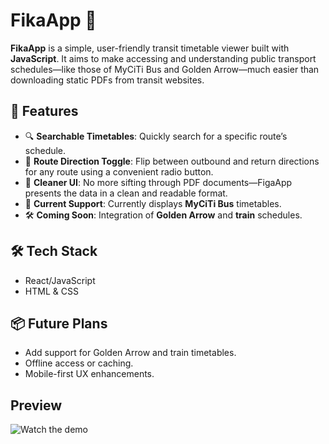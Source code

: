 # FikaApp 🚌

**FikaApp** is a simple, user-friendly transit timetable viewer built with **JavaScript**. It aims to make accessing and understanding public transport schedules—like those of MyCiTi Bus and Golden Arrow—much 
easier than downloading static PDFs from transit websites.

## 🚀 Features

- 🔍 **Searchable Timetables**: Quickly search for a specific route’s schedule.
- 🔁 **Route Direction Toggle**: Flip between outbound and return directions for any route using a convenient radio button.
- 🧭 **Cleaner UI**: No more sifting through PDF documents—FigaApp presents the data in a clean and readable format.
- 🚌 **Current Support**: Currently displays **MyCiTi Bus** timetables.
- 🛠️ **Coming Soon**: Integration of **Golden Arrow** and **train** schedules.

## 🛠 Tech Stack

- React/JavaScript
- HTML & CSS

## 📦 Future Plans

- Add support for Golden Arrow and train timetables.
- Offline access or caching.
- Mobile-first UX enhancements.

## Preview 
![Watch the demo](https://youtu.be/RCbFUW39EwI)
